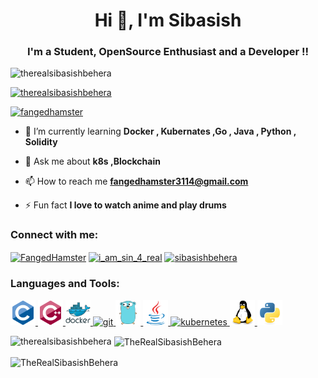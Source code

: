 <h1 align="center">Hi 👋, I'm Sibasish</h1>
<h3 align="center">I'm a Student, OpenSource Enthusiast and a Developer !!</h3>

<p align="left"> <img src="https://komarev.com/ghpvc/?username=therealsibasishbehera&label=Profile%20views&color=0e75b6&style=flat" alt="therealsibasishbehera" /> </p>

<p align="left"> <a href="https://github.com/ryo-ma/github-profile-trophy"><img src="https://github-profile-trophy.vercel.app/?username=therealsibasishbehera" alt="therealsibasishbehera" /></a> </p>

<p align="left"> <a href="https://twitter.com/fangedhamster" target="blank"><img src="https://img.shields.io/twitter/follow/fangedhamster?logo=twitter&style=for-the-badge" alt="fangedhamster" /></a> </p>

- 🌱 I’m currently learning **Docker , Kubernates ,Go , Java , Python , Solidity**

- 💬 Ask me about **k8s ,Blockchain**

- 📫 How to reach me **fangedhamster3114@gmail.com**

- ⚡ Fun fact **I love to watch anime and play drums**

<h3 align="left">Connect with me:</h3>
<p align="left">
<a href="https://twitter.com/FangedHamster" target="blank"><img align="center" src="https://raw.githubusercontent.com/rahuldkjain/github-profile-readme-generator/master/src/images/icons/Social/twitter.svg" alt="FangedHamster" height="30" width="40" /></a>
<a href="https://instagram.com/i_am_sin_4_real" target="blank"><img align="center" src="https://raw.githubusercontent.com/rahuldkjain/github-profile-readme-generator/master/src/images/icons/Social/instagram.svg" alt="i_am_sin_4_real" height="30" width="40" /></a>
<a href="https://www.leetcode.com/sibasishbehera" target="blank"><img align="center" src="https://raw.githubusercontent.com/rahuldkjain/github-profile-readme-generator/master/src/images/icons/Social/leet-code.svg" alt="sibasishbehera" height="30" width="40" /></a>
</p>

<h3 align="left">Languages and Tools:</h3>
<p align="left"> <a href="https://www.cprogramming.com/" target="_blank" rel="noreferrer"> <img src="https://raw.githubusercontent.com/devicons/devicon/master/icons/c/c-original.svg" alt="c" width="40" height="40"/> </a> <a href="https://www.w3schools.com/cpp/" target="_blank" rel="noreferrer"> <img src="https://raw.githubusercontent.com/devicons/devicon/master/icons/cplusplus/cplusplus-original.svg" alt="cplusplus" width="40" height="40"/> </a> <a href="https://www.docker.com/" target="_blank" rel="noreferrer"> <img src="https://raw.githubusercontent.com/devicons/devicon/master/icons/docker/docker-original-wordmark.svg" alt="docker" width="40" height="40"/> </a> <a href="https://git-scm.com/" target="_blank" rel="noreferrer"> <img src="https://www.vectorlogo.zone/logos/git-scm/git-scm-icon.svg" alt="git" width="40" height="40"/> </a> <a href="https://golang.org" target="_blank" rel="noreferrer"> <img src="https://raw.githubusercontent.com/devicons/devicon/master/icons/go/go-original.svg" alt="go" width="40" height="40"/> </a> <a href="https://www.java.com" target="_blank" rel="noreferrer"> <img src="https://raw.githubusercontent.com/devicons/devicon/master/icons/java/java-original.svg" alt="java" width="40" height="40"/> </a> <a href="https://kubernetes.io" target="_blank" rel="noreferrer"> <img src="https://www.vectorlogo.zone/logos/kubernetes/kubernetes-icon.svg" alt="kubernetes" width="40" height="40"/> </a> <a href="https://www.linux.org/" target="_blank" rel="noreferrer"> <img src="https://raw.githubusercontent.com/devicons/devicon/master/icons/linux/linux-original.svg" alt="linux" width="40" height="40"/> </a> <a href="https://www.python.org" target="_blank" rel="noreferrer"> <img src="https://raw.githubusercontent.com/devicons/devicon/master/icons/python/python-original.svg" alt="python" width="40" height="40"/> </a> </p>

<p><img align="left" src="https://github-readme-stats.vercel.app/api/top-langs?username=therealsibasishbehera&show_icons=true&locale=en&layout=compact" alt="therealsibasishbehera" /></p>

<p>&nbsp;<img align="center" src="https://github-readme-stats.vercel.app/api?username=TheRealSibasishBehera&show_icons=true&locale=en" alt="TheRealSibasishBehera" /></p>

<p><img align="center" src="https://github-readme-streak-stats.herokuapp.com/?user=TheRealSibasishBehera&" alt="TheRealSibasishBehera" /></p>
